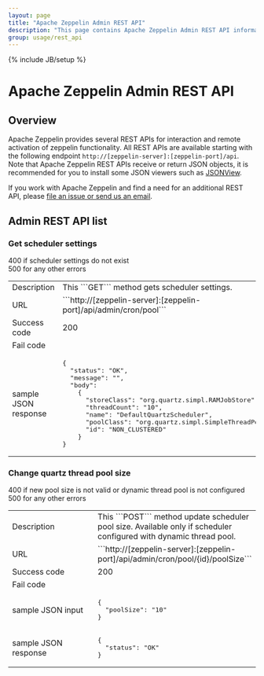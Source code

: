 ```yaml
---
layout: page
title: "Apache Zeppelin Admin REST API"
description: "This page contains Apache Zeppelin Admin REST API information."
group: usage/rest_api 
---
```

<!--
Licensed under the Apache License, Version 2.0 (the "License");
you may not use this file except in compliance with the License.
You may obtain a copy of the License at

http://www.apache.org/licenses/LICENSE-2.0

Unless required by applicable law or agreed to in writing, software
distributed under the License is distributed on an "AS IS" BASIS,
WITHOUT WARRANTIES OR CONDITIONS OF ANY KIND, either express or implied.
See the License for the specific language governing permissions and
limitations under the License.
-->
{% include JB/setup %}

# Apache Zeppelin Admin REST API

<div id="toc"></div>

## Overview
Apache Zeppelin provides several REST APIs for interaction and remote activation of zeppelin functionality.
All REST APIs are available starting with the following endpoint `http://[zeppelin-server]:[zeppelin-port]/api`. 
Note that Apache Zeppelin REST APIs receive or return JSON objects, it is recommended for you to install some JSON viewers such as [JSONView](https://chrome.google.com/webstore/detail/jsonview/chklaanhfefbnpoihckbnefhakgolnmc).

If you work with Apache Zeppelin and find a need for an additional REST API, please [file an issue or send us an email](http://zeppelin.apache.org/community.html).

## Admin REST API list

### Get scheduler settings
  <table class="table-configuration">
    <col width="200">
    <tr>
      <td>Description</td>
      <td>This ```GET``` method gets scheduler settings.
      </td>
    </tr>
    <tr>
      <td>URL</td>
      <td>```http://[zeppelin-server]:[zeppelin-port]/api/admin/cron/pool```</td>
    </tr>
    <tr>
      <td>Success code</td>
      <td>200</td>
    </tr>
    <tr>
      <td> Fail code</td>
          400 if scheduler settings do not exist <br/>
          500 for any other errors
    </tr>
    <tr>
      <td> sample JSON response </td>
      <td>
      <pre>
{
  "status": "OK",
  "message": "",
  "body": 
    {
      "storeClass": "org.quartz.simpl.RAMJobStore",
      "threadCount": "10",
      "name": "DefaultQuartzScheduler",
      "poolClass": "org.quartz.simpl.SimpleThreadPool",
      "id": "NON_CLUSTERED"
    }
}</pre>
      </td>
    </tr>
  </table>

### Change quartz thread pool size
  <table class="table-configuration">
    <col width="200">
    <tr>
      <td>Description</td>
      <td>
      This ```POST``` method update scheduler pool size.
      Available only if scheduler configured with dynamic thread pool.
      </td>
    </tr>
    <tr>
      <td>URL</td>
      <td>```http://[zeppelin-server]:[zeppelin-port]/api/admin/cron/pool/{id}/poolSize```</td>
    </tr>
    <tr>
      <td>Success code</td>
      <td>200</td>
    </tr>
    <tr>
      <td> Fail code</td>
          400 if new pool size is not valid or dynamic thread pool is not configured <br/>
          500 for any other errors
    </tr>
    <tr>
      <td> sample JSON input</td>
      <td>
      <pre>
{
  "poolSize": "10"
}</pre>
      </td>
    </tr>
    <tr>
      <td> sample JSON response </td>
      <td>
      <pre>
{
  "status": "OK"
}</pre>
      </td>
    </tr>
      </td>
    </tr>
  </table>
  